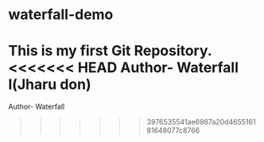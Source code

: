 # waterfall-demo
This is my first Git Repository.
<br>
<<<<<<< HEAD
Author- Waterfall l(Jharu don)
=======
Author- Waterfall  
>>>>>>> 3976535541ae6987a20d465516181648077c8766
